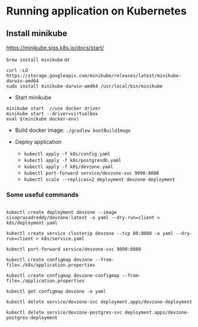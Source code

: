 # Running application on Kubernetes

## Install minikube
https://minikube.sigs.k8s.io/docs/start/

`brew install minikube` or

```shell
curl -LO https://storage.googleapis.com/minikube/releases/latest/minikube-darwin-amd64
sudo install minikube-darwin-amd64 /usr/local/bin/minikube
```

* Start minikube

```shell
minikube start  //use docker driver
minikube start --driver=virtualbox
eval $(minikube docker-env)
```

* Build docker image: `./gradlew bootBuildImage`

* Deploy application

    * `kubectl apply -f k8s/config.yaml`
    * `kubectl apply -f k8s/postgresdb.yaml`
    * `kubectl apply -f k8s/devzone.yaml`
    * `kubectl port-forward service/devzone-svc 9090:8080`
    * `kubectl scale --replicas=2 deployment devzone-deployment`

### Some useful commands

```shell

kubectl create deployment devzone --image sivaprasadreddy/devzone:latest -o yaml --dry-run=client > k8s/deployment.yaml

kubectl create service clusterip devzone --tcp 80:8080 -o yaml --dry-run=client > k8s/service.yaml

kubectl port-forward service/devzone-svc 9090:8080

kubectl create configmap devzone --from-file=./k8s/application.properties

kubectl create configmap devzone-configmap --from-file=./application.properties

kubectl get configmap devzone -o yaml

kubectl delete service/devzone-svc deployment.apps/devzone-deployment

kubectl delete service/devzone-postgres-svc deployment.apps/devzone-postgres-deployment
```
